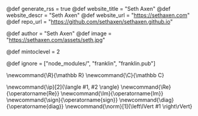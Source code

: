 <!--
Add here global page variables to use throughout your
website.
The website_* must be defined for the RSS to work
-->
@def generate_rss = true
@def website_title = "Seth Axen"
@def website_descr = "Seth Axen"
@def website_url   = "https://sethaxen.com"
@def repo_url = "https://github.com/sethaxen/sethaxen.github.io"

@def author = "Seth Axen"
@def image = "https://sethaxen.com/assets/seth.jpg"

@def mintoclevel = 2

<!--
Add here files or directories that should be ignored by Franklin, otherwise
these files might be copied and, if markdown, processed by Franklin which
you might not want. Indicate directories by ending the name with a `/`.
-->
@def ignore = ["node_modules/", "franklin", "franklin.pub"]

<!--
Add here global latex commands to use throughout your
pages. It can be math commands but does not need to be.
For instance:
* \newcommand{\phrase}{This is a long phrase to copy.}
-->
\newcommand{\R}{\mathbb R}
\newcommand{\C}{\mathbb C}

<!-- 
Useful commands inspired by the physics package
 -->
\newcommand{\ip}[2]{\langle #1, #2 \rangle}
\newcommand{\Re}{\operatorname{Re}}
\newcommand{\Im}{\operatorname{Im}}
\newcommand{\sign}{\operatorname{sign}}
\newcommand{\diag}{\operatorname{diag}}
\newcommand{\norm}[1]{\left\lVert #1 \right\rVert}
